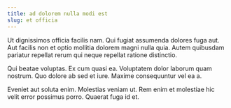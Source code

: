 ```yaml
---
title: ad dolorem nulla modi est
slug: et officia
---
```


Ut dignissimos officia facilis nam. Qui fugiat assumenda dolores fuga aut. Aut facilis non et optio mollitia dolorem magni nulla quia. Autem quibusdam pariatur repellat rerum qui neque repellat ratione distinctio.

Qui beatae voluptas. Ex cum quasi ea. Voluptatem dolor laborum quam nostrum. Quo dolore ab sed et iure. Maxime consequuntur vel ea a.

Eveniet aut soluta enim. Molestias veniam ut. Rem enim et molestiae hic velit error possimus porro. Quaerat fuga id et.
